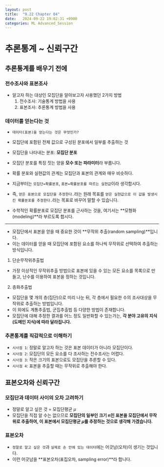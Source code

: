 ```yaml
---
layout: post
title:  "9.22 Chapter 04"
date:   2024-09-22 19:02:31 +0900
categories: ML Advanced_Session
---
```


# 추론통계 ~ 신뢰구간

## 추론통계를 배우기 전에

### 전수조사와 표본조사
* 알고자 하는 대상인 모집단을 알아보고자 사용했던 2가지 방법
    1. 전수조사: 기술통계 방법을 사용
    2. 표본조사: 추론통계 방법을 사용

### 데이터를 얻는다는 것
* `데이터(표본)을 얻는다는 것은 무엇인가?`
* 모집단에 포함된 전체 값으로 구성된 분포에서 일부를 추출하는 것
* 모집단을 나타내는 분포: **모집단 분포**
* 모집단 분포를 특징 짓는 양을 **모수 또는 파라미터**라 부릅니다.

* 확률 분포와 실현값의 관계는 모집단과 표본의 관계와 매우 비슷하다.
* 지금부터는 `모집단=확률분포`, `표본=확률분포를 따르는 실현값`이라 생각합시다.
* 즉, `얻은 표본으로 모집단을 추정한다.`라는 원래 목표를 `얻은 실현값으로 이 값을 발생시킨 확률분포를 추정한다.`라는 목표로 바꾸어 말할 수 있습니다.
* 수학적인 확률분포로 모집단 분포를 근사하는 것을, 여기서는 **모형화(modeling)**라 부르도록 합시다.

---

* 모집단에서 표본을 얻을 때 중요한 것이 **무작위 추출(random sampling)**입니다.
* 이는 데이터를 얻을 때 모집단에 포함된 요소를 하나씩 무작위로 선택하여 추출하는 방식입니다.
1. 단순무작위추출법
* 가장 이상적인 무작위추출 방법으로 표본에 있을 수 있는 모든 요소를 목록으로 만들고, 난수를 이용하여 표본을 정하는 것입니다.
2. 층화추출법
* 모집단을 몇 개의 층(집단)으로 미리 나눈 뒤, 각 층에서 필요한 수의 조사대상을 무작위로 추출하는 방법입니다.
* 이 외에도 계통추출법, 군집추출법 등 다양한 방법이 존재합니다.
* 모집단에 대해 추정한 결과를 어느 정도 일반화할 수 있는가는, **각 분야 고유의 지식(도메인 지식)에 따라 달라집니다.**

### 추론통계를 직감적으로 이해하기
* `시사점 1`: 정말로 알고자 하는 것은 표본 데이터가 아니라 모집단이다.
* `시사점 2`: 모집단의 모든 요소를 다 조사하는 전수조사는 어렵다.
* `시사점 3`: 작은 크기의 표본으로도 모집단을 추론할 수 있다.
* `시사점 4`: 표본을 추출할 때는 무작위로 추출해야 한다.

## 표본오차와 신뢰구간

### 모집단과 데이터 사이의 오차 고려하기
* 정말로 알고 싶은 것 = 모집단평균 *μ*
* 모집단을 직접 알 수는 없으므로 **모집단의 일부인 크기 n인 표본을 모집단에서 무작위로 추출하여, 이 표본에서 모집단평균 *μ*를 추정하는 것으로 생각해 가겠습니다.**

### 표본오차
* `정말로 알고 싶은 것`과 `실제로 손 안에 있는 데이터`에는 어긋남(오차)이 생기는 것입니다.
* 이런 어긋남을 **표본오차(표집오차, sampling error)**라 합니다.